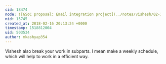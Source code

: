 ```yaml
---
cid: 18474
node: ![GSoC proposal: Email integration project](../notes/vishesh/02-16-2018/email-integration-project)
nid: 15745
created_at: 2018-02-16 20:13:24 +0000
timestamp: 1518812004
uid: 503534
author: mkashyap354
---
```


Vishesh also break your work in subparts. I mean make a weekly schedule, which will help to work in a efficient way.